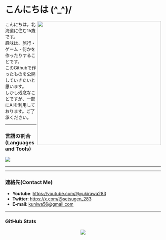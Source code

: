# こんにちは (^_^)/

<!--
**yukirawa/yukirawa** is a ✨ _special_ ✨ repository because its `README.md` (this file) appears on your GitHub profile.

Here are some ideas to get you started:

- 🔭 I’m currently working on ...
- 🌱 I’m currently learning ...
- 👯 I’m looking to collaborate on ...
- 🤔 I’m looking for help with ...
- 💬 Ask me about ...
- 📫 How to reach me: ...
- 😄 Pronouns: ...
- ⚡ Fun fact: ...
-->

<img src="https://github-readme-stats.vercel.app/api?username=yukirawa&show_icons=true&theme=tokyonight&hide_border=true&count_private=true" align="right" width="400" />

こんにちは。北海道に住む15歳です。<br>
趣味は、旅行・ゲーム・何かを作ったりすることです。<br>
このGithubで作ったものを公開していきたいと思います。<br>
しかし残念なことですが、一部にAIを利用しております。ご了承ください。<br>

---

### 言語の割合(Languages and Tools)
<p align="left">
  <a href="https://skillicons.dev">
    <img src="https://skillicons.dev/icons?i=html,css,js,python,nodejs" />
  </a>
</p>

---
---

### 連絡先(Contact Me)
- **Youtube**: https://youtube.com/@yukirawa283
- **Twitter**: https://x.com/@setsugen_283
- **E-mail**: kuniwa56@gmail.com

---

### GitHub Stats
<p align="center">
  <img src="https://github-readme-stats.vercel.app/api/top-langs/?username=yukirawa&layout=compact&theme=tokyonight&hide_border=true" />
</p>
